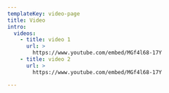 ```yaml
---
templateKey: video-page
title: Video
intro:
  videos:
    - title: video 1
      url: > 
        https://www.youtube.com/embed/MGf4l68-17Y
    - title: video 2
      url: > 
        https://www.youtube.com/embed/MGf4l68-17Y     

---
```


